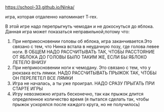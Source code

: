 https://school-33.github.io/Ninka/

игра, которая отдаленно напоминает T-rex.

В этой игре надо перепрыгнуть чемодан и не докоснуться до яблока. Данная игра может показаться неправильной,потому что:
1) При неприкосновении головы об яблока, игра заканчивается.Это связано с тем, что Нинка встала в неудачную позу, где голова левее ноги. 
В ОБЩЕМ НАДО РАССЧИТЫВАТЬ ТАК, ЧТОБЫ РАССТОЯНИЕ ОТ ЯБЛОКА ДО ГОЛОВЫ БЫЛО ТАКИМ ЖЕ, ЕСЛИ БЫ ЯБЛОКО ЛЕТЕЛО ВНИЗУ
2) При неприкосновении ноги к чемодану. Это связано с тем, что у рюкзака есть лямки.
НАДО РАССЧИТЫВАТЬ ПРЫЖОК ТАК, ЧТОБЫ ОН ПЕРЕЛЕТЕЛ ВСЕ ЛЯМКИ
4) Игра не началась, а ты уже проиграл.
НАДО СРАЗУ ПРЫГАТЬ ПРИ СТАРТЕ ИГРЫ
5) Игру невозможно играть бесконечно, так как прыжок длится определенное количество время (я пытался сделать так, чтобы прыжок ускорялся после каждого круга, но не получилось)
